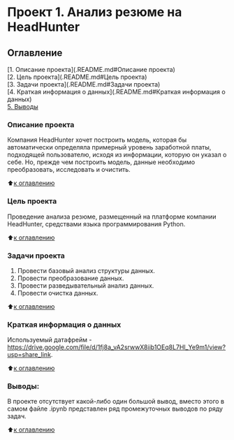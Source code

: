 # Проект 1. Анализ резюме на HeadHunter

## Оглавление  
[1. Описание проекта](.README.md#Описание проекта)  
[2. Цель проекта](.README.md#Цель проекта) \
[3. Задачи проекта](.README.md#Задачи проекта)  
[4. Краткая информация о данных](.README.md#Краткая информация о данных)     
[5. Выводы](.README.md#Выводы) 

### Описание проекта    
Компания HeadHunter хочет построить модель, которая бы автоматически определяла примерный уровень заработной платы, подходящей пользователю, исходя из информации, которую он указал о себе. Но, прежде чем построить модель, данные необходимо преобразовать, исследовать и очистить. 

:arrow_up:[к оглавлению](_)

### Цель проекта
Проведение анализа резюме, размещенный на платформе компании HeadHunter, средствами языка программирования Python.

:arrow_up:[к оглавлению](_)

### Задачи проекта    
1. Провести базовый анализ структуры данных.
2. Провести преобразование данных.
3. Провести разведывательный анализ данных.
4. Провести очистка данных.

:arrow_up:[к оглавлению](_)

### Краткая информация о данных
Используемый датафрейм - https://drive.google.com/file/d/1fj8a_vA2srwwX8iib1OEq8L7Hl_Ye9m1/view?usp=share_link.
  
:arrow_up:[к оглавлению](.README.md#Оглавление)

### Выводы:  
В проекте отсутствует какой-либо один большой вывод, вместо этого в самом файле .ipynb представлен ряд промежуточных выводов по ряду задач.

:arrow_up:[к оглавлению](.README.md#Оглавление)
